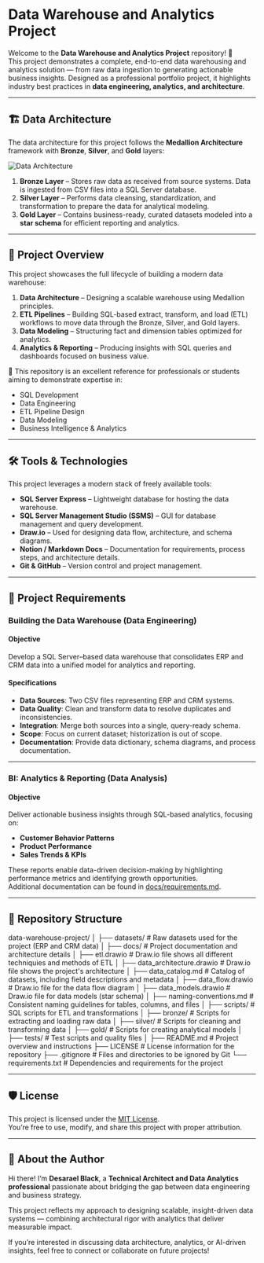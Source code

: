 # Data Warehouse and Analytics Project

Welcome to the **Data Warehouse and Analytics Project** repository! 🚀  
This project demonstrates a complete, end-to-end data warehousing and analytics solution — from raw data ingestion to generating actionable business insights. Designed as a professional portfolio project, it highlights industry best practices in **data engineering, analytics, and architecture**.

---

## 🏗️ Data Architecture

The data architecture for this project follows the **Medallion Architecture** framework with **Bronze**, **Silver**, and **Gold** layers:

![Data Architecture](docs/data_architecture.png)

1. **Bronze Layer** – Stores raw data as received from source systems. Data is ingested from CSV files into a SQL Server database.  
2. **Silver Layer** – Performs data cleansing, standardization, and transformation to prepare the data for analytical modeling.  
3. **Gold Layer** – Contains business-ready, curated datasets modeled into a **star schema** for efficient reporting and analytics.  

---

## 📖 Project Overview

This project showcases the full lifecycle of building a modern data warehouse:

1. **Data Architecture** – Designing a scalable warehouse using Medallion principles.  
2. **ETL Pipelines** – Building SQL-based extract, transform, and load (ETL) workflows to move data through the Bronze, Silver, and Gold layers.  
3. **Data Modeling** – Structuring fact and dimension tables optimized for analytics.  
4. **Analytics & Reporting** – Producing insights with SQL queries and dashboards focused on business value.

🎯 This repository is an excellent reference for professionals or students aiming to demonstrate expertise in:
- SQL Development  
- Data Engineering  
- ETL Pipeline Design  
- Data Modeling  
- Business Intelligence & Analytics  

---

## 🛠️ Tools & Technologies

This project leverages a modern stack of freely available tools:

- **SQL Server Express** – Lightweight database for hosting the data warehouse.  
- **SQL Server Management Studio (SSMS)** – GUI for database management and query development.  
- **Draw.io** – Used for designing data flow, architecture, and schema diagrams.  
- **Notion / Markdown Docs** – Documentation for requirements, process steps, and architecture details.  
- **Git & GitHub** – Version control and project management.  

---

## 🚀 Project Requirements

### Building the Data Warehouse (Data Engineering)

#### Objective
Develop a SQL Server–based data warehouse that consolidates ERP and CRM data into a unified model for analytics and reporting.

#### Specifications
- **Data Sources**: Two CSV files representing ERP and CRM systems.  
- **Data Quality**: Clean and transform data to resolve duplicates and inconsistencies.  
- **Integration**: Merge both sources into a single, query-ready schema.  
- **Scope**: Focus on current dataset; historization is out of scope.  
- **Documentation**: Provide data dictionary, schema diagrams, and process documentation.  

---

### BI: Analytics & Reporting (Data Analysis)

#### Objective
Deliver actionable business insights through SQL-based analytics, focusing on:

- **Customer Behavior Patterns**  
- **Product Performance**  
- **Sales Trends & KPIs**  

These reports enable data-driven decision-making by highlighting performance metrics and identifying growth opportunities.  
Additional documentation can be found in [docs/requirements.md](docs/requirements.md).

---

## 📂 Repository Structure

data-warehouse-project/
│
├── datasets/                           # Raw datasets used for the project (ERP and CRM data)
│
├── docs/                               # Project documentation and architecture details
│   ├── etl.drawio                      # Draw.io file shows all different techniquies and methods of ETL
│   ├── data_architecture.drawio        # Draw.io file shows the project's architecture
│   ├── data_catalog.md                 # Catalog of datasets, including field descriptions and metadata
│   ├── data_flow.drawio                # Draw.io file for the data flow diagram
│   ├── data_models.drawio              # Draw.io file for data models (star schema)
│   ├── naming-conventions.md           # Consistent naming guidelines for tables, columns, and files
│
├── scripts/                            # SQL scripts for ETL and transformations
│   ├── bronze/                         # Scripts for extracting and loading raw data
│   ├── silver/                         # Scripts for cleaning and transforming data
│   ├── gold/                           # Scripts for creating analytical models
│
├── tests/                              # Test scripts and quality files
│
├── README.md                           # Project overview and instructions
├── LICENSE                             # License information for the repository
├── .gitignore                          # Files and directories to be ignored by Git
└── requirements.txt                    # Dependencies and requirements for the project

---

## 🛡️ License

This project is licensed under the [MIT License](LICENSE).  
You’re free to use, modify, and share this project with proper attribution.

---

## 🌟 About the Author

Hi there! I’m **Desarael Black**, a **Technical Architect and Data Analytics professional** passionate about bridging the gap between data engineering and business strategy.  

This project reflects my approach to designing scalable, insight-driven data systems — combining architectural rigor with analytics that deliver measurable impact.

If you’re interested in discussing data architecture, analytics, or AI-driven insights, feel free to connect or collaborate on future projects!
